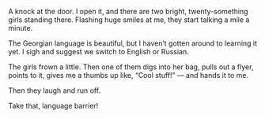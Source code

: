 ﻿A knock at the door. I open it, and there are two bright, twenty-something girls standing there. Flashing huge smiles at me, they start talking a mile a minute.

The Georgian language is beautiful, but I haven’t gotten around to learning it yet. I sigh and suggest we switch to English or Russian.

The girls frown a little. Then one of them digs into her bag, pulls out a flyer, points to it, gives me a thumbs up like, “Cool stuff!” — and hands it to me. 

Then they laugh and run off.

Take that, language barrier!
